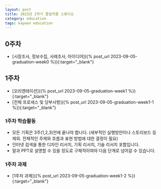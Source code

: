 ```yaml
---
layout: post
title: 2023년 2학기 졸업작품 스튜디오
category: education
tags: kaywon education
---
```


## 0주차

* [시장조사, 정보수집, 사례조사, 아이디어]({% post_url 2023-09-05-graduation-week0 %}){:target="_blank"}

## 1주차

* [오리엔테이션]({% post_url 2023-09-05-graduation-week1 %}){:target="_blank"}
* [전체 프로세스 및 당부사항]({% post_url 2023-09-05-graduation-week1-1 %}){:target="_blank"}

### 1주차 학습활동
* 모든 기획은 3주(1,2,3)안에 끝나야 합니다. (세부적인 실행방안이나 스토리보드 등 제외. 전체적인 주제와 흐름과 표현 방법에 대한 결정이 필요)
* 인터넷 검색을 통한 디자인 리서치, 기획 리서치, 기술 리서치 포함입니다.
* 말과 PPT로 설명할 수 있을 정도로 구체적이여야 다음 단계로 넘어갈 수 있습니다.

### 1주차 과제
* [1주차 과제]({% post_url 2023-09-05-graduation-week1-2 %}){:target="_blank"}